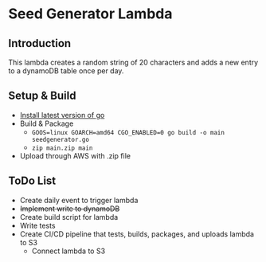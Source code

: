 # Seed Generator Lambda

## Introduction

This lambda creates a random string of 20 characters and adds a new entry to a dynamoDB table once per day.

## Setup & Build

* [Install latest version of go](https://go.dev/doc/install)
* Build & Package
  * `GOOS=linux GOARCH=amd64 CGO_ENABLED=0 go build -o main seedgenerator.go`
  * `zip main.zip main`
* Upload through AWS with .zip file

## ToDo List

* Create daily event to trigger lambda
* ~~Implement write to dynamoDB~~
* Create build script for lambda
* Write tests
* Create CI/CD pipeline that tests, builds, packages, and uploads lambda to S3
  * Connect lambda to S3

